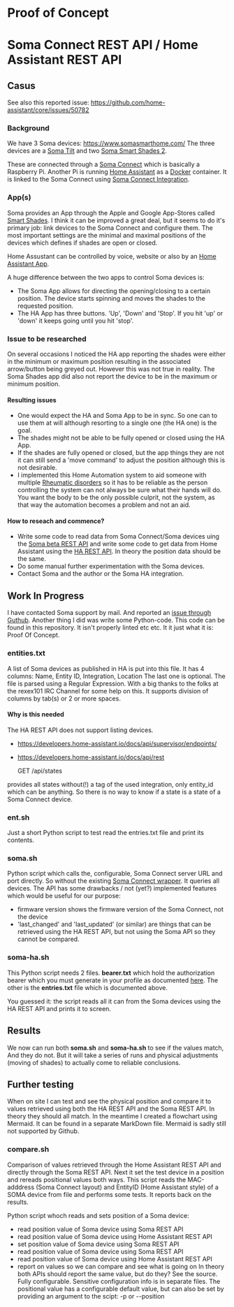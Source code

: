 # Proof of Concept
# Soma Connect REST API / Home Assistant REST API


## Casus
See also this reported issue: https://github.com/home-assistant/core/issues/50782

### Background
We have 3 Soma devices: https://www.somasmarthome.com/ 
The three devices are a [Soma Tilt](https://www.somasmarthome.com/pages/smart-tilt) and two [Soma Smart Shades 2](https://www.somasmarthome.com/).


These are connected through a [Soma Connect](https://www.somasmarthome.com/products/soma-connect-blinds-control-for-amazon-alexa-apple-homekit-google-home) which is basically a Raspberry Pi. Another Pi is running [Home Assistant](https://www.home-assistant.io/) as a [Docker](https://www.docker.com/) container. It is linked to the Soma Connect using [Soma Connect Integration](https://www.home-assistant.io/integrations/soma/).

### App(s)
Soma provides an App through the Apple and Google App-Stores called [Smart Shades](https://play.google.com/store/apps/details?id=com.wazombi.RISE). I think it can be improved a great deal, but it seems to do it's primary job: link devices to the Soma Connect and configure them. The most important settings are the minimal and maximal positions of the devices which defines if shades are open or closed.

Home Assustant can be controlled by voice, website or also by an [Home Assistant App](https://play.google.com/store/apps/details?id=io.homeassistant.companion.android).

A huge difference between the two apps to control Soma devices is:
* The Soma App allows for directing the opening/closing to a certain position. The device starts spinning and moves the shades to the requested position.
* The HA App has three buttons. 'Up', 'Down' and 'Stop'. If you hit 'up' or 'down' it keeps going until you hit 'stop'.

### Issue to be researched
On several occasions I noticed the HA app reporting the shades were either in the minimum or maximum position resulting in the associated arrow/button being greyed out. However this was not true in reality. The Soma Shades app did also not report the device to be in the maximum or minimum position.

#### Resulting issues
* One would expect the HA and Soma App to be in sync. So one can to use them at will although resorting to a single one (the HA one) is the goal.
* The shades might not be able to be fully opened or closed using the HA App.
* If the shades are fully opened or closed, but the app things they are not it can still send a 'move command' to adjust the position although this is not desirable.
* I implemented this Home Automation system to aid someone with multiple [Rheumatic disorders](https://en.wikipedia.org/wiki/Rheumatism) so it has to be reliable as the person controlling the system can not always be sure what their hands will do. You want the body to be the only possible culprit, not the system, as that way the automation becomes a problem and not an aid.

#### How to reseach and commence?
* Write some code to read data from Soma Connect/Soma devices uing the [Soma beta REST API](https://support.somasmarthome.com/hc/en-us/articles/360026064234-HTTP-API) and write some code to get data from Home Assistant using the [HA REST API](https://developers.home-assistant.io/docs/api/rest/). In theory the position data should be the same.
* Do some manual further experimentation with the Soma devices.
* Contact Soma and the author or the Soma HA integration.

## Work In Progress

I have contacted Soma support by mail. And reported an [issue through Guthub](https://github.com/home-assistant/core/issues/50782).
Another thing I did was write some Python-code. This code can be found in this repository. It isn't properly linted etc etc. It it just what it is: Proof Of Concept.

### entities.txt
A list of Soma devices as published in HA is put into this file.
It has 4 columns: Name, Entity ID, Integration, Location
The last one is optional. The file is parsed using a Regular Expression. With a big thanks to the folks at the rexex101 IRC Channel for some help on this. It supports division of columns by tab(s) or 2 or more spaces.

#### Why is this needed
The HA REST API does not support listing devices. 
* https://developers.home-assistant.io/docs/api/supervisor/endpoints/
* https://developers.home-assistant.io/docs/api/rest
  
  GET /api/states  

provides all states without(!) a tag of the used integration, only entity_id which can be anything.
So there is no way to know if a state is a state of a Soma Connect device.

### ent.sh
Just a short Python script to test read the entries.txt file and print its contents.

### soma.sh
Python script which calls the, configurable, Soma Connect server URL and port directly. So without the existing [Soma Connect wrapper](https://pypi.org/project/pysoma/). It queries all devices.
The API has some drawbacks / not (yet?) implemented features which would be useful for our purpose:
* firmware version shows the firmware version of the Soma Connect, not the device
* 'last_changed' and 'last_updated' (or similar) are things that can be retrieved using the HA REST API, but not using the Soma API so they cannot be compared.

### soma-ha.sh
This Python script needs 2 files. **bearer.txt** which hold the authorization bearer which you must generate in your profile as documented [here](https://developers.home-assistant.io/docs/api/rest/).
The other is the **entries.txt** file which is documented above.

You guessed it: the script reads all it can from the Soma devices using the HA REST API and prints it to screen.

## Results

We now can run both **soma.sh** and **soma-ha.sh** to see if the values match, And they do not. But it will take a series of runs and physical adjustments (moving of shades) to actually come to reliable conclusions.

## Further testing
When on site I can test and see the physical position and compare it to values retrieved using both the HA REST API and the Soma REST API. In theory they should all match.
In the meantime I created a flowchart using Mermaid. It can be found in a separate MarkDown file. Mermaid is sadly still not supported by Github.

### compare.sh
Comparison of values retrieved through the Home Assistant REST API and directly through the Soma REST API. Next it set the test device in a position and rereads positional values both ways.
This script reads the MAC-adddress (Soma Connect layout) and EntityID (Home Assistant style) of a SOMA device from file and performs some tests. It reports back on the results.

Python script whoch reads and sets position of a Soma device:
* read position value of Soma device using Soma REST API
* read position value of Soma device using Home Assistant REST API
* set position value of Soma device using Soma REST API
* read position value of Soma device using Soma REST API
* read position value of Soma device using Home Assistant REST API
* report on values so we can compare and see what is going on
In theory both APIs should report the same value, but do they?
See the source. Fully configurable. Sensitive configuration info is in separate files.
The positional value has a configurable default value, but can also be set by providing an argument to the scipt: -p <VALUE> or --position <VALUE>
